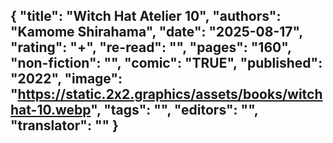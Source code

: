 {
 "title": "Witch Hat Atelier 10",
 "authors": "Kamome Shirahama",
 "date": "2025-08-17",
 "rating": "+",
 "re-read": "",
 "pages": "160",
 "non-fiction": "",
 "comic": "TRUE",
 "published": "2022",
 "image": "https://static.2x2.graphics/assets/books/witchhat-10.webp",
 "tags": "",
 "editors": "",
 "translator": ""
}
---

